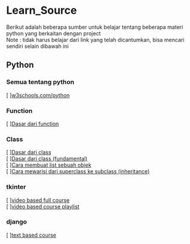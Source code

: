 # Learn_Source  
Berikut adalah beberapa sumber untuk belajar tentang beberapa materi python yang berkaitan dengan project  
Note : tidak harus belajar dari link yang telah dicantumkan, bisa mencari sendiri selain dibawah ini  
  
## Python
### Semua tentang python
[   ][w3schools.com/python](https://www.w3schools.com/python/default.asp)  
  
### Function
[   ][Dasar dari function](https://www.w3schools.com/python/python_functions.asp)  
  
### Class
[   ][Dasar dari class](https://www.w3schools.com/python/python_classes.asp)  
[   ][Dasar dari class (fundamental)](https://www.w3schools.com/python/python_classes.asp)  
[   ][Cara membuat list sebuah objek](https://www.geeksforgeeks.org/how-to-create-a-list-of-object-in-python-class/)  
[   ][Cara mewarisi dari superclass ke subclass (inheritance)](https://www.w3schools.com/python/python_inheritance.asp)  
  
### tkinter
[   ][video based full course](https://youtu.be/YXPyB4XeYLA)  
[   ][video based course playlist](https://youtube.com/playlist?list=PLCC34OHNcOtoC6GglhF3ncJ5rLwQrLGnV)  
  
### django
[   ][text based course](https://www.w3schools.com/django/index.php)  